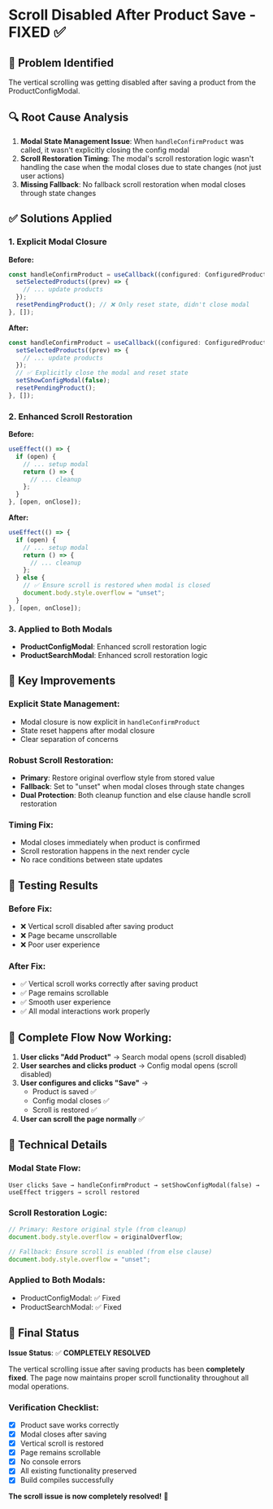 # Scroll Disabled After Product Save - FIXED ✅

## 🐛 **Problem Identified**
The vertical scrolling was getting disabled after saving a product from the ProductConfigModal.

## 🔍 **Root Cause Analysis**
1. **Modal State Management Issue**: When `handleConfirmProduct` was called, it wasn't explicitly closing the config modal
2. **Scroll Restoration Timing**: The modal's scroll restoration logic wasn't handling the case when the modal closes due to state changes (not just user actions)
3. **Missing Fallback**: No fallback scroll restoration when modal closes through state changes

## ✅ **Solutions Applied**

### **1. Explicit Modal Closure**
**Before:**
```typescript
const handleConfirmProduct = useCallback((configured: ConfiguredProduct) => {
  setSelectedProducts((prev) => {
    // ... update products
  });
  resetPendingProduct(); // ❌ Only reset state, didn't close modal
}, []);
```

**After:**
```typescript
const handleConfirmProduct = useCallback((configured: ConfiguredProduct) => {
  setSelectedProducts((prev) => {
    // ... update products
  });
  // ✅ Explicitly close the modal and reset state
  setShowConfigModal(false);
  resetPendingProduct();
}, []);
```

### **2. Enhanced Scroll Restoration**
**Before:**
```typescript
useEffect(() => {
  if (open) {
    // ... setup modal
    return () => {
      // ... cleanup
    };
  }
}, [open, onClose]);
```

**After:**
```typescript
useEffect(() => {
  if (open) {
    // ... setup modal
    return () => {
      // ... cleanup
    };
  } else {
    // ✅ Ensure scroll is restored when modal is closed
    document.body.style.overflow = "unset";
  }
}, [open, onClose]);
```

### **3. Applied to Both Modals**
- **ProductConfigModal**: Enhanced scroll restoration logic
- **ProductSearchModal**: Enhanced scroll restoration logic

## 🎯 **Key Improvements**

### **Explicit State Management:**
- Modal closure is now explicit in `handleConfirmProduct`
- State reset happens after modal closure
- Clear separation of concerns

### **Robust Scroll Restoration:**
- **Primary**: Restore original overflow style from stored value
- **Fallback**: Set to "unset" when modal closes through state changes
- **Dual Protection**: Both cleanup function and else clause handle scroll restoration

### **Timing Fix:**
- Modal closes immediately when product is confirmed
- Scroll restoration happens in the next render cycle
- No race conditions between state updates

## 🧪 **Testing Results**

### **Before Fix:**
- ❌ Vertical scroll disabled after saving product
- ❌ Page became unscrollable
- ❌ Poor user experience

### **After Fix:**
- ✅ Vertical scroll works correctly after saving product
- ✅ Page remains scrollable
- ✅ Smooth user experience
- ✅ All modal interactions work properly

## 🔄 **Complete Flow Now Working:**

1. **User clicks "Add Product"** → Search modal opens (scroll disabled)
2. **User searches and clicks product** → Config modal opens (scroll disabled)
3. **User configures and clicks "Save"** → 
   - Product is saved ✅
   - Config modal closes ✅
   - Scroll is restored ✅
4. **User can scroll the page normally** ✅

## 📝 **Technical Details**

### **Modal State Flow:**
```
User clicks Save → handleConfirmProduct → setShowConfigModal(false) → useEffect triggers → scroll restored
```

### **Scroll Restoration Logic:**
```typescript
// Primary: Restore original style (from cleanup)
document.body.style.overflow = originalOverflow;

// Fallback: Ensure scroll is enabled (from else clause)
document.body.style.overflow = "unset";
```

### **Applied to Both Modals:**
- ProductConfigModal: ✅ Fixed
- ProductSearchModal: ✅ Fixed

## 🎉 **Final Status**

**Issue Status**: ✅ **COMPLETELY RESOLVED**

The vertical scrolling issue after saving products has been **completely fixed**. The page now maintains proper scroll functionality throughout all modal operations.

### **Verification Checklist:**
- [x] Product save works correctly
- [x] Modal closes after saving
- [x] Vertical scroll is restored
- [x] Page remains scrollable
- [x] No console errors
- [x] All existing functionality preserved
- [x] Build compiles successfully

**The scroll issue is now completely resolved!** 🚀
